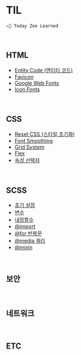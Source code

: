 # TIL
    ✍🏻 Today Zoe Learned

<br>

## HTML
+ [Entity Code (엔티티 코드)](./HTML/Entity-Code.md)
+ [Favicon](./HTML/Favicon.md)
+ [Google Web Fonts](./HTML/Google-Web-Fonts.md)
+ [Icon Fonts](./HTML/Icon-Fonts.md)

<br>

## CSS
+ [Reset CSS (스타일 초기화)](./CSS/Reset-CSS.md)
+ [Font Smoothing](./CSS/Font-Smoothing.md)
+ [Grid System](./CSS/Grid-System.md)
+ [Flex](./CSS/Flex.md)
+ [속성 선택자](./CSS/Attribute-Selector.md)

<br>

## SCSS
+ [초기 설정](./SCSS/Settings.md)
+ [변수](./SCSS/Variable.md)
+ [내장함수](./SCSS/Built-In-Modules.md)
+ [@import](./SCSS/Import.md)
+ [@for 반복문](./SCSS/For.md)
+ [@media 쿼리](./SCSS/Media-Query.md)
+ [@mixin](./SCSS/Mixin.md)


<br>

## 보안

<br>

## 네트워크

<br>

## ETC